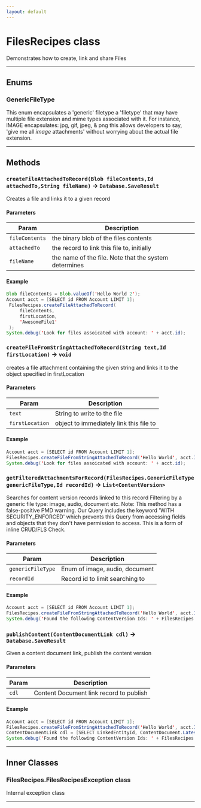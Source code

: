 ```yaml
---
layout: default
---
```

# FilesRecipes class

Demonstrates how to create, link and share Files

---
## Enums
### GenericFileType


This enum encapsulates a 'generic' filetype a 'filetype' that may have multiple file extension and mime types associated with it. For instance, IMAGE encapsulates: jpg, gif, jpeg, & png this allows developers to say, 'give me all *image* attachments' without worrying about the actual file extension.

---
## Methods
### `createFileAttachedToRecord(Blob fileContents,Id attachedTo,String fileName)` → `Database.SaveResult`

Creates a file and links it to a given record

#### Parameters
|Param|Description|
|-----|-----------|
|`fileContents` |  the binary blob of the files contents |
|`attachedTo` |    the record to link this file to, initially |
|`fileName` |      the name of the file. Note that the system determines |

#### Example
```java
Blob fileContents = Blob.valueOf('Hello World 2');
Account acct = [SELECT id FROM Account LIMIT 1];
 FilesRecipes.createFileAttachedToRecord(
     fileContents,
     firstLocation,
     'AwesomeFile1'
 );
System.debug('Look for files assoicated with account: ' + acct.id);
```

### `createFileFromStringAttachedToRecord(String text,Id firstLocation)` → `void`

creates a file attachment containing the given string and links it to the object specified in firstLocation

#### Parameters
|Param|Description|
|-----|-----------|
|`text` |           String to write to the file |
|`firstLocation` |  object to immediately link this file to |

#### Example
```java
Account acct = [SELECT id FROM Account LIMIT 1];
FilesRecipes.createFileFromStringAttachedToRecord('Hello World', acct.Id);
System.debug('Look for files assoicated with account: ' + acct.id);
```

### `getFilteredAttachmentsForRecord(FilesRecipes.GenericFileType genericFileType,Id recordId)` → `List<ContentVersion>`

Searches for content version records linked to this record Filtering by a generic file type: image, audio, document etc. Note: This method has a false-positive PMD warning. Our Query includes the keyword 'WITH SECURITY_ENFORCED' which prevents this Query from accessing fields and objects that they don't have permission to access. This is a form of inline CRUD/FLS Check.

#### Parameters
|Param|Description|
|-----|-----------|
|`genericFileType` |  Enum of image, audio, document |
|`recordId` |         Record id to limit searching to |

#### Example
```java
Account acct = [SELECT id FROM Account LIMIT 1];
FilesRecipes.createFileFromStringAttachedToRecord('Hello World', acct.Id);
System.debug('Found the following ContentVersion Ids: ' + FilesRecipes.getFilteredAttachmentsForRecord(FilesRecipes.GenericFileType.ALL, acct.id));
```

### `publishContent(ContentDocumentLink cdl)` → `Database.SaveResult`

Given a content document link, publish the content version

#### Parameters
|Param|Description|
|-----|-----------|
|`cdl` |    Content Document link record to publish |

#### Example
```java
Account acct = [SELECT id FROM Account LIMIT 1];
FilesRecipes.createFileFromStringAttachedToRecord('Hello World', acct.Id);
ContentDocumentLink cdl = [SELECT LinkedEntityId, ContentDocument.LatestPublishedVersionId FROM ContentDocumentLink WHERE LinkedEntityId = :acct.id LIMIT 1];
System.debug('Found the following ContentVersion Ids: ' + FilesRecipes.getFilteredAttachmentsForRecord(FilesRecipes.GenericFileType.ALL, acct.id));
```

---
## Inner Classes

### FilesRecipes.FilesRecipesException class

Internal exception class

---
